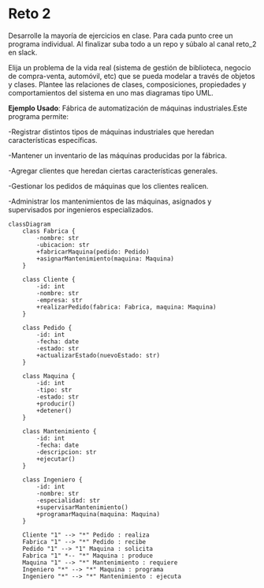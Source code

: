 # Reto 2
Desarrolle la mayoría de ejercicios en clase. Para cada punto cree un programa individual. Al finalizar suba todo a un repo y súbalo al canal reto_2 en slack.

Elija un problema de la vida real (sistema de gestión de biblioteca, negocio de compra-venta, automóvil, etc) que se pueda modelar a través de objetos y clases. Plantee las relaciones de clases, composiciones, propiedades y comportamientos del sistema en uno mas diagramas tipo UML.

**Ejemplo Usado**: Fábrica de automatización de máquinas industriales.Este programa permite:

-Registrar distintos tipos de máquinas industriales que heredan características específicas.

-Mantener un inventario de las máquinas producidas por la fábrica.

-Agregar clientes que heredan ciertas características generales.

-Gestionar los pedidos de máquinas que los clientes realicen.

-Administrar los mantenimientos de las máquinas, asignados y supervisados por ingenieros especializados.
```mermaid
classDiagram
    class Fabrica {
        -nombre: str
        -ubicacion: str
        +fabricarMaquina(pedido: Pedido)
        +asignarMantenimiento(maquina: Maquina)
    }

    class Cliente {
        -id: int
        -nombre: str
        -empresa: str
        +realizarPedido(fabrica: Fabrica, maquina: Maquina)
    }

    class Pedido {
        -id: int
        -fecha: date
        -estado: str
        +actualizarEstado(nuevoEstado: str)
    }

    class Maquina {
        -id: int
        -tipo: str
        -estado: str
        +producir()
        +detener()
    }

    class Mantenimiento {
        -id: int
        -fecha: date
        -descripcion: str
        +ejecutar()
    }

    class Ingeniero {
        -id: int
        -nombre: str
        -especialidad: str
        +supervisarMantenimiento()
        +programarMaquina(maquina: Maquina)
    }

    Cliente "1" --> "*" Pedido : realiza
    Fabrica "1" --> "*" Pedido : recibe
    Pedido "1" --> "1" Maquina : solicita
    Fabrica "1" *-- "*" Maquina : produce
    Maquina "1" --> "*" Mantenimiento : requiere
    Ingeniero "*" --> "*" Maquina : programa
    Ingeniero "*" --> "*" Mantenimiento : ejecuta
```


  
